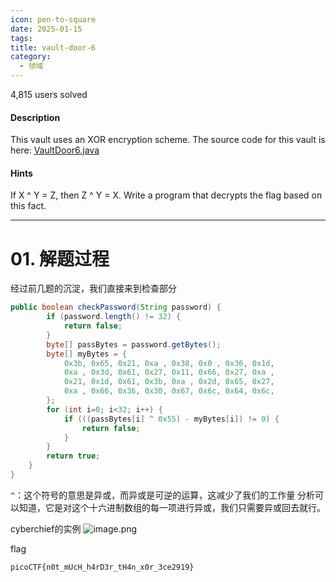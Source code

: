 ```yaml
---
icon: pen-to-square
date: 2025-01-15
tags: 
title: vault-door-6
category:
  - 领域
---
```

4,815 users solved
#### Description

This vault uses an XOR encryption scheme. The source code for this vault is here: [VaultDoor6.java](https://jupiter.challenges.picoctf.org/static/86e94cc555b2ca7375424c884ef581a6/VaultDoor6.java)
#### Hints
If X ^ Y = Z, then Z ^ Y = X. Write a program that decrypts the flag based on this fact.

---
# 01. 解题过程
经过前几题的沉淀，我们直接来到检查部分
```java
public boolean checkPassword(String password) {
        if (password.length() != 32) {
            return false;
        }
        byte[] passBytes = password.getBytes();
        byte[] myBytes = {
            0x3b, 0x65, 0x21, 0xa , 0x38, 0x0 , 0x36, 0x1d,
            0xa , 0x3d, 0x61, 0x27, 0x11, 0x66, 0x27, 0xa ,
            0x21, 0x1d, 0x61, 0x3b, 0xa , 0x2d, 0x65, 0x27,
            0xa , 0x66, 0x36, 0x30, 0x67, 0x6c, 0x64, 0x6c,
        };
        for (int i=0; i<32; i++) {
            if (((passBytes[i] ^ 0x55) - myBytes[i]) != 0) {
                return false;
            }
        }
        return true;
    }
}
```
`^`：这个符号的意思是异或，而异或是可逆的运算，这减少了我们的工作量
分析可以知道，它是对这个十六进制数组的每一项进行异或，我们只需要异或回去就行。

cyberchief的实例
![image.png](https://cdn.jsdelivr.net/gh/fakeppa/blog-img/20250115215033.png)

flag
```
picoCTF{n0t_mUcH_h4rD3r_tH4n_x0r_3ce2919}
```
